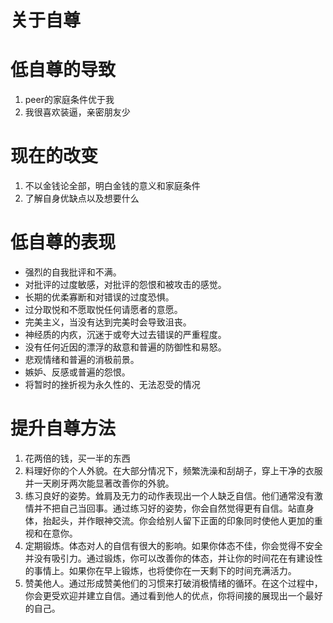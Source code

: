 # 关于自尊

# 低自尊的导致
1. peer的家庭条件优于我
2. 我很喜欢装逼，亲密朋友少

# 现在的改变
1. 不以金钱论全部，明白金钱的意义和家庭条件
2. 了解自身优缺点以及想要什么


# 低自尊的表现
- 强烈的自我批评和不满。
- 对批评的过度敏感，对批评的怨恨和被攻击的感觉。
- 长期的优柔寡断和对错误的过度恐惧。 
- 过分取悦和不愿取悦任何请愿者的意愿。
- 完美主义，当没有达到完美时会导致沮丧。
- 神经质的内疚，沉迷于或夸大过去错误的严重程度。
- 没有任何近因的漂浮的敌意和普遍的防御性和易怒。
- 悲观情绪和普遍的消极前景。
- 嫉妒、反感或普遍的怨恨。
- 将暂时的挫折视为永久性的、无法忍受的情况



# 提升自尊方法
1. 花两倍的钱，买一半的东西
2. 料理好你的个人外貌。在大部分情况下，频繁洗澡和刮胡子，穿上干净的衣服并一天刷牙两次能显著改善你的外貌。
3. 练习良好的姿势。耸肩及无力的动作表现出一个人缺乏自信。他们通常没有激情并不把自己当回事。通过练习好的姿势，你会自然觉得更有自信。站直身体，抬起头，并作眼神交流。你会给别人留下正面的印象同时使他人更加的重视和在意你。
4. 定期锻炼。体态对人的自信有很大的影响。如果你体态不佳，你会觉得不安全并没有吸引力。通过锻炼，你可以改善你的体态，并让你的时间花在有建设性的事情上。如果你在早上锻炼，也将使你在一天剩下的时间充满活力。
5. 赞美他人。通过形成赞美他们的习惯来打破消极情绪的循环。在这个过程中，你会更受欢迎并建立自信。通过看到他人的优点，你将间接的展现出一个最好的自己。

